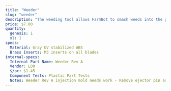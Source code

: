 ```yaml
---
title: "Weeder"
slug: "weeder"
description: "The weeding tool allows FarmBot to smash weeds into the ground, thereby killing them via mechanical disruption. The tool consists of a base component and interchangeable implements that allow you to customize the tool for your soil conditions and types of weeds."
price: $7.00
quantity:
  genesis: 1
  xl: 1
specs:
  Material: Gray UV stabilized ABS
  Brass Inserts: M3 inserts on all blades
internal-specs:
  Internal Part Name: Weeder Rev A
  Vendor: LDO
  $/pc: $1.45
  Component Tests: Plastic Part Tests
  Notes: Weeder Rev A injection mold needs work - Remove ejector pin artifacts on bottom inside of part.
---
```

